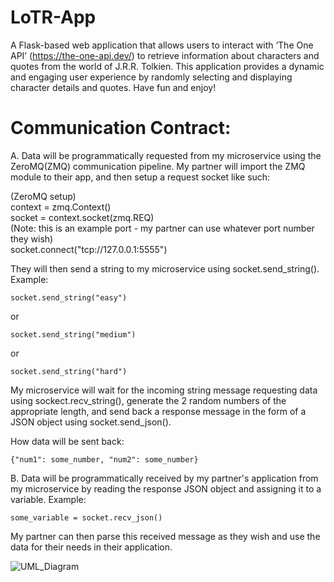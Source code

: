 # LoTR-App

A Flask-based web application that allows users to interact with ‘The One API’ (https://the-one-api.dev/) to retrieve information about characters and quotes from the world of J.R.R. Tolkien. This application provides a dynamic and engaging user experience by randomly selecting and displaying character details and quotes. Have fun and enjoy!

# Communication Contract:
A. Data will be programmatically requested from my microservice using the ZeroMQ(ZMQ) communication pipeline. My partner will import the ZMQ module to their app, and then setup a request socket like such:

(ZeroMQ setup)  
context = zmq.Context()  
socket = context.socket(zmq.REQ)  
(Note: this is an example port - my partner can use whatever port number they wish)  
socket.connect("tcp://127.0.0.1:5555")  
  
They will then send a string to my microservice using socket.send_string().  
Example:  
```
socket.send_string("easy")
```
or
```
socket.send_string("medium")
```
or
```
socket.send_string("hard")
```  
  
My microservice will wait for the incoming string message requesting data using sockect.recv_string(), generate the 2 random numbers of the appropriate length, and send back a response message in the form of a JSON object using socket.send_json().  

How data will be sent back:  
```
{"num1": some_number, "num2": some_number}
```
  
B. Data will be programmatically received by my partner's application from my microservice by reading the response JSON object and assigning it to a variable. Example:  
```
some_variable = socket.recv_json()
```
My partner can then parse this received message as they wish and use the data for their needs in their application.  




  ![UML_Diagram](https://github.com/swanalex/LoTR-App/assets/86210924/39ca04e4-9db9-423e-acd0-42d78dfc84c6)
